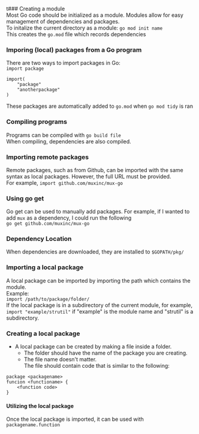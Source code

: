 t### Creating a module  
Most Go code should be initialized as a module. Modules allow for easy management of dependencies and packages.  
To initalize the current directory as a module: `go mod init name`  
This creates the `go.mod` file which records dependencies  
### Imporing (local) packages from a Go program  
There are two ways to import packages in Go:  
`import package`  
```
import(
    "package"
    "anotherpackage"
)
```  
These packages are automatically added to `go.mod` when `go mod tidy` is ran    

### Compiling programs  
Programs can be compiled with `go build file`  
When compiling, dependencies are also compiled.  

### Importing remote packages  
Remote packages, such as from Github, can be imported with the same syntax as local packages. However, the full URL must be provided.  
For example, `import github.com/muxinc/mux-go`  

### Using go get  
Go get can be used to manually add packages. For example, if I wanted to add `mux` as a dependency, I could run the following  
`go get github.com/muxinc/mux-go`  

### Dependency Location  
When dependencies are downloaded, they are installed to `$GOPATH/pkg/`  

### Importing a local package  
A local package can be imported by importing the path which contains the module.  
Example:  
`import /path/to/package/folder/`  
If the local package is in a subdirectory of the current module, for example, `import "example/strutil"` if "example" is the module name and "strutil" is a subdirectory.  

### Creating a local package  
* A local package can be created by making a file inside a folder.  
    * The folder should have the name of the package you are creating.  
    * The file name doesn't matter.  
The file should contain code that is similar  to the following:   
```  
package <packagename>
funcion <functioname> {
    <function code>
}
```  
#### Utilizing the local package  
Once the local package is imported, it can be used with `packagename.function`  
